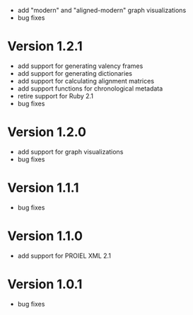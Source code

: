 - add "modern" and "aligned-modern" graph visualizations
- bug fixes

# Version 1.2.1
- add support for generating valency frames
- add support for generating dictionaries
- add support for calculating alignment matrices
- add support functions for chronological metadata
- retire support for Ruby 2.1
- bug fixes

# Version 1.2.0
- add support for graph visualizations
- bug fixes

# Version 1.1.1
- bug fixes

# Version 1.1.0
- add support for PROIEL XML 2.1

# Version 1.0.1
- bug fixes
